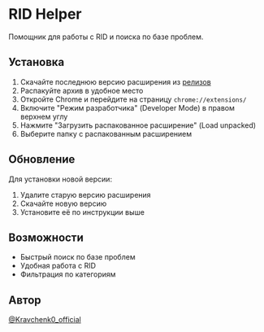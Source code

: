 # RID Helper

Помощник для работы с RID и поиска по базе проблем.

## Установка

1. Скачайте последнюю версию расширения из [релизов](https://github.com/Altro-O/RID-Helper/releases)
2. Распакуйте архив в удобное место
3. Откройте Chrome и перейдите на страницу `chrome://extensions/`
4. Включите "Режим разработчика" (Developer Mode) в правом верхнем углу
5. Нажмите "Загрузить распакованное расширение" (Load unpacked)
6. Выберите папку с распакованным расширением

## Обновление

Для установки новой версии:
1. Удалите старую версию расширения
2. Скачайте новую версию
3. Установите её по инструкции выше

## Возможности

- Быстрый поиск по базе проблем
- Удобная работа с RID
- Фильтрация по категориям

## Автор

[@Kravchenk0_official](https://t.me/Kravchenk0_official) 
